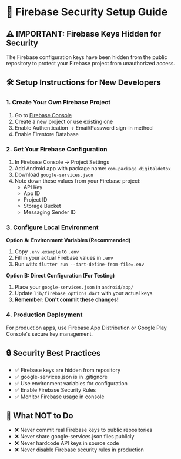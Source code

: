 # 🔐 Firebase Security Setup Guide

## ⚠️ IMPORTANT: Firebase Keys Hidden for Security

The Firebase configuration keys have been hidden from the public repository to protect your Firebase project from unauthorized access.

## 🛠️ Setup Instructions for New Developers

### 1. Create Your Own Firebase Project
1. Go to [Firebase Console](https://console.firebase.google.com)
2. Create a new project or use existing one
3. Enable Authentication → Email/Password sign-in method
4. Enable Firestore Database

### 2. Get Your Firebase Configuration
1. In Firebase Console → Project Settings
2. Add Android app with package name: `com.package.digitaldetox`
3. Download `google-services.json`
4. Note down these values from your Firebase project:
   - API Key
   - App ID  
   - Project ID
   - Storage Bucket
   - Messaging Sender ID

### 3. Configure Local Environment

**Option A: Environment Variables (Recommended)**
1. Copy `.env.example` to `.env`
2. Fill in your actual Firebase values in `.env`
3. Run with: `flutter run --dart-define-from-file=.env`

**Option B: Direct Configuration (For Testing)**
1. Place your `google-services.json` in `android/app/`
2. Update `lib/firebase_options.dart` with your actual keys
3. **Remember: Don't commit these changes!**

### 4. Production Deployment
For production apps, use Firebase App Distribution or Google Play Console's secure key management.

## 🔒 Security Best Practices
- ✅ Firebase keys are hidden from repository
- ✅ google-services.json is in .gitignore
- ✅ Use environment variables for configuration
- ✅ Enable Firebase Security Rules
- ✅ Monitor Firebase usage in console

## 🚨 What NOT to Do
- ❌ Never commit real Firebase keys to public repositories
- ❌ Never share google-services.json files publicly  
- ❌ Never hardcode API keys in source code
- ❌ Never disable Firebase security rules in production